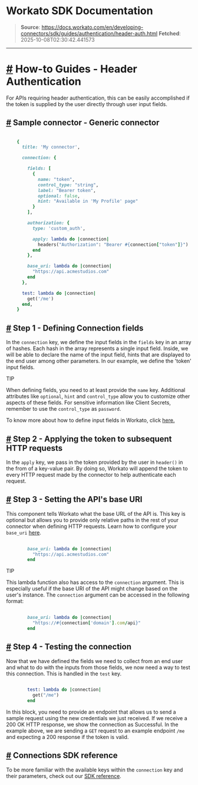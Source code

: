 # Workato SDK Documentation

> **Source**: https://docs.workato.com/en/developing-connectors/sdk/guides/authentication/header-auth.html
> **Fetched**: 2025-10-08T02:30:42.441573

---

# [#](<#how-to-guides-header-authentication>) How-to Guides - Header Authentication

For APIs requiring header authentication, this can be easily accomplished if the token is supplied by the user directly through user input fields.

## [#](<#sample-connector-generic-connector>) Sample connector - Generic connector
```ruby
 
    {
      title: 'My connector',

      connection: {

        fields: [
          {
            name: "token",
            control_type: "string",
            label: "Bearer token",
            optional: false,
            hint: "Available in 'My Profile' page"
          }
        ],

        authorization: {
          type: 'custom_auth',

          apply: lambda do |connection|
            headers("Authorization": "Bearer #{connection["token"]}")
          end
        },

        base_uri: lambda do |connection|
          "https://api.acmestudios.com"
        end
      },

      test: lambda do |connection|
        get('/me')
      end,
    }


```

## [#](<#step-1-defining-connection-fields>) Step 1 - Defining Connection fields

In the `connection` key, we define the input fields in the `fields` key in an array of hashes. Each hash in the array represents a single input field. Inside, we will be able to declare the name of the input field, hints that are displayed to the end user among other parameters. In our example, we define the 'token' input fields.

TIP

When defining fields, you need to at least provide the `name` key. Additional attributes like `optional`, `hint` and `control_type` allow you to customize other aspects of these fields. For sensitive information like Client Secrets, remember to use the `control_type` as `password`.

To know more about how to define input fields in Workato, click [here.](</developing-connectors/sdk/sdk-reference/connection.html#fields>)

## [#](<#step-2-applying-the-token-to-subsequent-http-requests>) Step 2 - Applying the token to subsequent HTTP requests

In the `apply` key, we pass in the token provided by the user in `header()` in the from of a key-value pair. By doing so, Workato will append the token to every HTTP request made by the connector to help authenticate each request.

## [#](<#step-3-setting-the-api-s-base-uri>) Step 3 - Setting the API's base URI

This component tells Workato what the base URL of the API is. This key is optional but allows you to provide only relative paths in the rest of your connector when defining HTTP requests. Learn how to configure your `base_uri` [here](</developing-connectors/sdk/sdk-reference/connection.html#base-uri>).
```ruby
 
        base_uri: lambda do |connection|
          "https://api.acmestudios.com"
        end


```

TIP

This lambda function also has access to the `connection` argument. This is especially useful if the base URI of the API might change based on the user's instance. The `connection` argument can be accessed in the following format:
```ruby
 
        base_uri: lambda do |connection|
          "https://#{connection['domain'].com/api}"
        end


```

## [#](<#step-4-testing-the-connection>) Step 4 - Testing the connection

Now that we have defined the fields we need to collect from an end user and what to do with the inputs from those fields, we now need a way to test this connection. This is handled in the `test` key.
```ruby
 
        test: lambda do |connection|
          get("/me")
        end


```

In this block, you need to provide an endpoint that allows us to send a sample request using the new credentials we just received. If we receive a 200 OK HTTP response, we show the connection as Successful. In the example above, we are sending a `GET` request to an example endpoint `/me` and expecting a 200 response if the token is valid.

## [#](<#connections-sdk-reference>) Connections SDK reference

To be more familiar with the available keys within the `connection` key and their parameters, check out our [SDK reference](</developing-connectors/sdk/sdk-reference/connection.html>).
